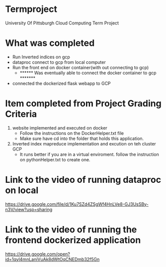 # Termproject
University Of Pittsburgh Cloud Computing Term Project

# What was completed
- Run Inverted indices on gcp 
- dataproc connect to gcp from local computer
- Run the front end on docker container(with out connecting to gcp)
    - ****** Was eventually able to connect the docker container to gcp *******
- connected the dockerized flask webapp to GCP

# Item completed from Project Grading Criteria
1. website implemented and executed on docker 
    - Follow the instructions on the DockerHelper.txt file
    - Make sure have cd into the folder that holds this application.
2. Inverted index mapreduce implementation and excution on teh cluster GCP
    - It runs better if you are in a virtual enviroment. follow the instruction on pythonHelper.txt to create one.

# Link to the video of running dataproc on local
https://drive.google.com/file/d/1Ku7SZd4ZSgWf4HnLVe8-GJ3UsSBy-n3V/view?usp=sharing

# Link to the video of running the frontend dockerized application 
https://drive.google.com/open?id=1qyl4mnLaniVuAk8dWtOqCNEDmb32f5Gn

